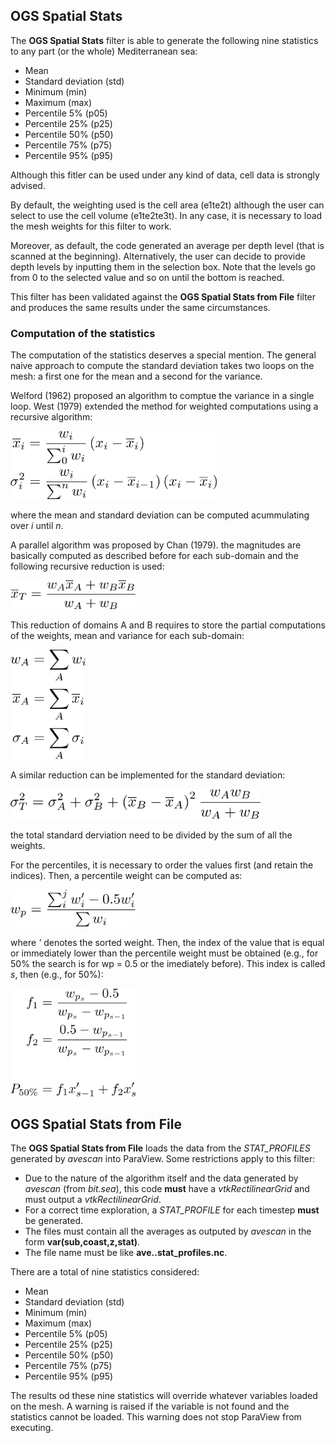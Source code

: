 ## OGS Spatial Stats

The **OGS Spatial Stats** filter is able to generate the following nine statistics to any part (or the whole) Mediterranean sea:

* Mean
* Standard deviation (std)
* Minimum (min)
* Maximum (max)
* Percentile 5% (p05)
* Percentile 25% (p25)
* Percentile 50% (p50)
* Percentile 75% (p75)
* Percentile 95% (p95)

Although this fitler can be used under any kind of data, cell data is strongly advised. 

By default, the weighting used is the cell area (e1te2t) although the user can select to use the cell volume (e1te2te3t). In any case, it is necessary to load the mesh weights for this filter to work.

Moreover, as default, the code generated an average per depth level (that is scanned at the beginning). Alternatively, the user can decide to provide depth levels by inputting them in the selection box. Note that the levels go from 0 to the selected value and so on until the bottom is reached.

This filter has  been validated against the **OGS Spatial Stats from File** filter and produces the same results under the same circumstances.

### Computation of the statistics

The computation of the statistics deserves a special mention. The general naive approach to compute the standard deviation takes two loops on the mesh: a first one for the mean and a second for the variance.

Welford (1962) proposed an algorithm to comptue the variance in a single loop. West (1979) extended the method for weighted computations using a recursive algorithm:

<img src="https://github.com/inogs/OGSParaviewSuite/blob/master/OGSPlugins/OGSSpatialStats/doc/eq1.png" alt="" width="330"/>

where the mean and standard deviation can be computed acummulating over _i_ until _n_.

A parallel algorithm was proposed by Chan (1979). the magnitudes are basically computed as described before for each sub-domain and the following recursive reduction is used:

<img src="https://github.com/inogs/OGSParaviewSuite/blob/master/OGSPlugins/OGSSpatialStats/doc/eq2.png" alt="" width="200"/>

This reduction of domains A and B requires to store the partial computations of the weights, mean and variance for each sub-domain:

<img src="https://github.com/inogs/OGSParaviewSuite/blob/master/OGSPlugins/OGSSpatialStats/doc/eq3.png" alt="" width="120"/>

A similar reduction can be implemented for the standard deviation:

<img src="https://github.com/inogs/OGSParaviewSuite/blob/master/OGSPlugins/OGSSpatialStats/doc/eq4.png" alt="" width="400"/>

the total standard derviation need to be divided by the sum of all the weights.

For the percentiles, it is necessary to order the values first (and retain the indices). Then, a percentile weight can be computed as:

<img src="https://github.com/inogs/OGSParaviewSuite/blob/master/OGSPlugins/OGSSpatialStats/doc/eq5.png" alt="" width="200"/>

where _'_ denotes the sorted weight. Then, the index of the value that is equal or immediately lower than the percentile weight must be obtained (e.g., for 50% the search is for wp = 0.5 or the imediately before). This index is called _s_, then (e.g., for 50%):

<img src="https://github.com/inogs/OGSParaviewSuite/blob/master/OGSPlugins/OGSSpatialStats/doc/eq6.png" alt="" width="200"/>

## OGS Spatial Stats from File

The **OGS Spatial Stats from File** loads the data from the _STAT_PROFILES_ generated by _avescan_ into ParaView. Some restrictions apply to this filter:

* Due to the nature of the algorithm itself and the data generated by _avescan_ (from _bit.sea_), this code **must** have a _vtkRectilinearGrid_ and must output a _vtkRectilinearGrid_.
* For a correct time exploration, a _STAT_PROFILE_ for each timestep **must** be generated.
* The files must contain all the averages as outputed by _avescan_ in the form **var(sub,coast,z,stat)**.
* The file name must be like **ave.<date>.stat_profiles.nc**.

There are a total of nine statistics considered:

* Mean
* Standard deviation (std)
* Minimum (min)
* Maximum (max)
* Percentile 5% (p05)
* Percentile 25% (p25)
* Percentile 50% (p50)
* Percentile 75% (p75)
* Percentile 95% (p95)

The results od these nine statistics will override whatever variables loaded on the mesh. A warning is raised if the variable is not found and the statistics cannot be loaded. This warning does not stop ParaView from executing.